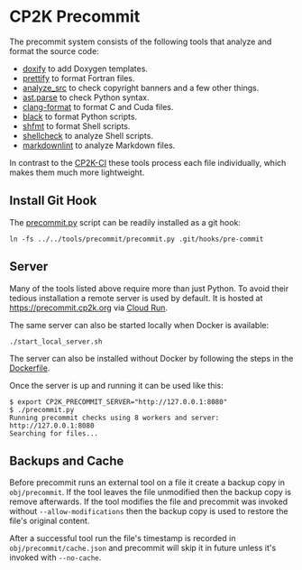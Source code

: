 # CP2K Precommit

The precommit system consists of the following tools that analyze and format the
source code:

- [doxify](../doxify/)
  to add Doxygen templates.
- [prettify](../prettify/)
  to format Fortran files.
- [analyze_src](../conventions/analyze_src.py)
  to check copyright banners and a few other things.
- [ast.parse](https://docs.python.org/3/library/ast.html)
  to check Python syntax.
- [clang-format](https://clang.llvm.org/docs/ClangFormat.html)
  to format C and Cuda files.
- [black](https://github.com/psf/black)
  to format Python scripts.
- [shfmt](https://github.com/mvdan/sh)
  to format Shell scripts.
- [shellcheck](https://github.com/koalaman/shellcheck)
  to analyze Shell scripts.
- [markdownlint](https://github.com/DavidAnson/markdownlint)
  to analyze Markdown files.

In contrast to the [CP2K-CI](https://github.com/cp2k/cp2k-ci) these tools
process each file individually, which makes them much more lightweight.

## Install Git Hook

The [precommit.py](./precommit.py) script can be readily installed as a git hook:

```shell
ln -fs ../../tools/precommit/precommit.py .git/hooks/pre-commit
```

## Server

Many of the tools listed above require more than just Python. To avoid their
tedious installation a remote server is used by default. It is hosted at
<https://precommit.cp2k.org> via [Cloud Run](https://cloud.google.com/run).

The same server can also be started locally when Docker is available:

```shell
./start_local_server.sh
```

The server can also be installed without Docker by following the steps in the
[Dockerfile](./Dockerfile).

Once the server is up and running it can be used like this:

```shell
$ export CP2K_PRECOMMIT_SERVER="http://127.0.0.1:8080"
$ ./precommit.py
Running precommit checks using 8 workers and server: http://127.0.0.1:8080
Searching for files...
```

## Backups and Cache

Before precommit runs an external tool on a file it create a backup copy in
`obj/precommit`. If the tool leaves the file unmodified then the backup copy is
remove afterwards. If the tool modifies the file and precommit was invoked
without `--allow-modifications` then the backup copy is used to restore the
file's original content.

After a successful tool run the file's timestamp is recorded in
`obj/precommit/cache.json` and precommit will skip it in future unless it's
invoked with `--no-cache`.
